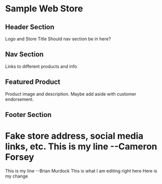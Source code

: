 # Sample Web Store
## Header Section
Logo and Store Title
Should nav section be in here?
## Nav Section
Links to different products and info
## Featured Product
Product image and description. Maybe add aside with customer endorsement.
## Footer Section
Fake store address, social media links, etc.
This is my line --Cameron Forsey
=======
This is my line --Brian Murdock
This is what I am editing right here
Here is my change